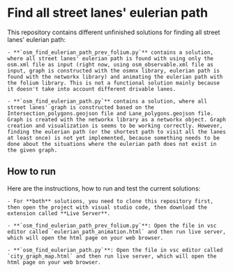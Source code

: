# Find all street lanes' eulerian path

This repository contains different unfinished solutions for finding all street lanes' eulerian path:

    - **`osm_find_eulerian_path_prev_folium.py`** contains a solution, where all street lanes' eulerian path is found with using only the osm.xml file as input (right now, using osm_observable.xml file as input, graph is constructed with the osmnx library, eulerian path is found with the networkx library) and animating the eulerian path with the folium library. This is not a functional solution mainly because it doesn't take into account different drivable lanes.

    - **`osm_find_eulerian_path.py`** contains a solution, where all street lanes' graph is constructed based on the Intersection_polygons.geojson file and Lane_polygons.geojson file. Graph is created with the networkx library as a networkx object. Graph creation and visualization is seems to be working correctly. However, finding the eulerian path (or the shortest path to visit all the lanes at least once) is not yet implemented, because something needs to be done about the situations where the eulerian path does not exist in the given graph.


## How to run

Here are the instructions, how to run and test the current solutions:

    - For **both** solutions, you need to clone this repository first, then open the project with visual studio code, then download the extension called **Live Server**.

    - **`osm_find_eulerian_path_prev_folium.py`**: Open the file in vsc editor called `eulerian_path_animation.html` and then run live server, which will open the html page on your web browser.

    - **`osm_find_eulerian_path.py`**: Open the file in vsc editor called `city_graph_map.html` and then run live server, which will open the html page on your web browser.